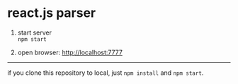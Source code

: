 # react.js parser

1. start server  
    `npm start`

2. open browser: [http://localhost:7777](http://localhost:7777)

---
if you clone this repository to local, just `npm install` and `npm start`.
